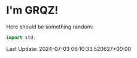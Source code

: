 # I'm GRQZ!
Here should be something random:  
```cpp
import std;
```


Last Update: 2024-07-03 06:10:33.520627+00:00
